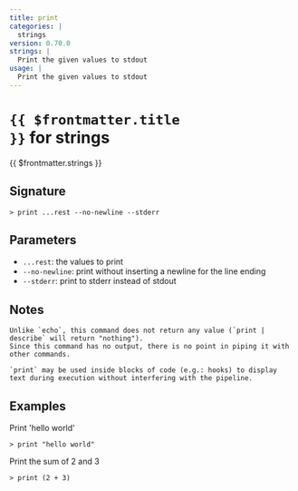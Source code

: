 ```yaml
---
title: print
categories: |
  strings
version: 0.70.0
strings: |
  Print the given values to stdout
usage: |
  Print the given values to stdout
---
```


# <code>{{ $frontmatter.title }}</code> for strings

<div class='command-title'>{{ $frontmatter.strings }}</div>

## Signature

```> print ...rest --no-newline --stderr```

## Parameters

 -  `...rest`: the values to print
 -  `--no-newline`: print without inserting a newline for the line ending
 -  `--stderr`: print to stderr instead of stdout

## Notes
```text
Unlike `echo`, this command does not return any value (`print | describe` will return "nothing").
Since this command has no output, there is no point in piping it with other commands.

`print` may be used inside blocks of code (e.g.: hooks) to display text during execution without interfering with the pipeline.
```
## Examples

Print 'hello world'
```shell
> print "hello world"
```

Print the sum of 2 and 3
```shell
> print (2 + 3)
```
